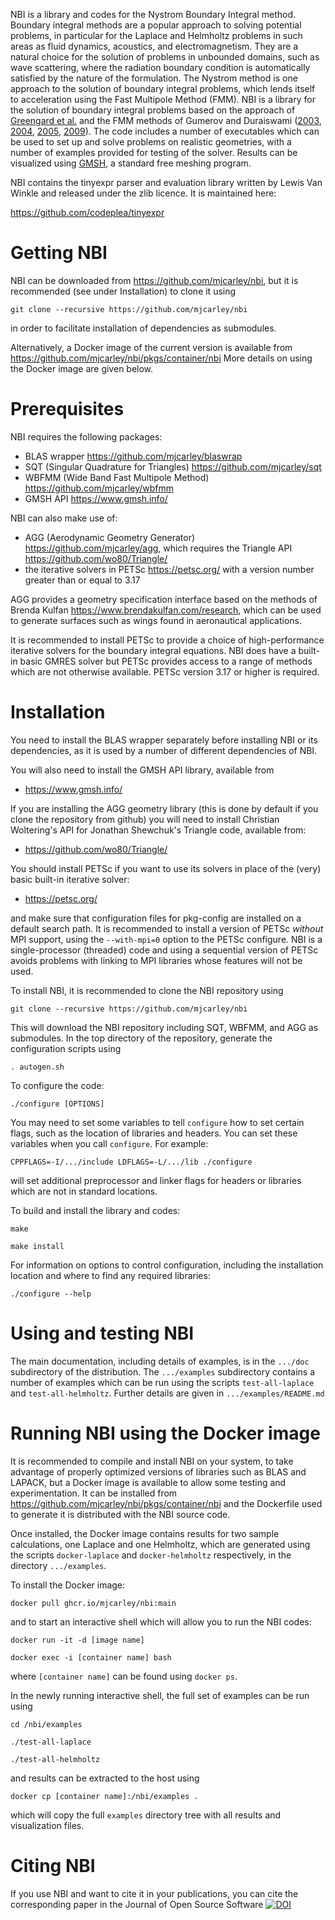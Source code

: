 NBI is a library and codes for the Nystrom Boundary Integral method.
Boundary integral methods are a popular approach to solving potential
problems, in particular for the Laplace and Helmholtz problems in such
areas as fluid dynamics, acoustics, and electromagnetism. They are a
natural choice for the solution of problems in unbounded domains, such
as wave scattering, where the radiation boundary condition is
automatically satisfied by the nature of the formulation. The Nystrom
method is one approach to the solution of boundary integral problems,
which lends itself to acceleration using the Fast Multipole Method
(FMM). NBI is a library for the solution of boundary integral problems
based on the approach of [Greengard et
al.](https://dx.doi.org/10.1016/j.jcpx.2021.100092) and the FMM
methods of Gumerov and Duraiswami
([2003](https://dx.doi.org/10.1137/S1064827501399705),
[2004](https://dx.doi.org/10.1016/b978-0-08-044371-3.x5000-5),
[2005](https://www.academia.edu/2791247/Comparison_of_the_efficiency_of_translation_operators_used_in_the_fast_multipole_method_for_the_3D_Laplace_equation),
[2009](https://dx.doi.org/10.1121/1.3021297)). The code includes a
number of executables which can be used to set up and solve problems
on realistic geometries, with a number of examples provided for
testing of the solver. Results can be visualized using
[GMSH](https://gmsh.info), a standard free meshing program.

NBI contains the tinyexpr parser and evaluation library written by
Lewis Van Winkle and released under the zlib licence. It is maintained
here:

https://github.com/codeplea/tinyexpr

# Getting NBI

NBI can be downloaded from https://github.com/mjcarley/nbi, but it is
recommended (see under Installation) to clone it using

`git clone --recursive https://github.com/mjcarley/nbi`

in order to facilitate installation of dependencies as submodules.

Alternatively, a Docker image of the current version is available from
https://github.com/mjcarley/nbi/pkgs/container/nbi More details on
using the Docker image are given below.

# Prerequisites

NBI requires the following packages:
- BLAS wrapper https://github.com/mjcarley/blaswrap
- SQT (Singular Quadrature for Triangles) https://github.com/mjcarley/sqt
- WBFMM (Wide Band Fast Multipole Method) https://github.com/mjcarley/wbfmm
- GMSH API https://www.gmsh.info/

NBI can also make use of:
- AGG (Aerodynamic Geometry Generator) https://github.com/mjcarley/agg,
  which requires the Triangle API https://github.com/wo80/Triangle/
- the iterative solvers in PETSc https://petsc.org/ with a version
  number greater than or equal to 3.17

AGG provides a geometry specification interface based on the
methods of Brenda Kulfan https://www.brendakulfan.com/research, which
can be used to generate surfaces such as wings found in aeronautical
applications. 

It is recommended to install PETSc to provide a choice of
high-performance iterative solvers for the boundary integral
equations. NBI does have a built-in basic GMRES solver but PETSc
provides access to a range of methods which are not otherwise available.
PETSc version 3.17 or higher is required. 

# Installation

You need to install the BLAS wrapper separately before installing NBI
or its dependencies, as it is used by a number of different
dependencies of NBI.

You will also need to install the GMSH API library, available from

- https://www.gmsh.info/

If you are installing the AGG geometry library (this is done by
default if you clone the repository from github) you will need to
install Christian Woltering's API for Jonathan Shewchuk's Triangle
code, available from:

- https://github.com/wo80/Triangle/

You should install PETSc if you want to use its solvers in place of
the (very) basic built-in iterative solver:

- https://petsc.org/

and make sure that configuration files for pkg-config are installed on
a default search path. It is recommended to install a version of PETSc
*without* MPI support, using the `--with-mpi=0` option to the PETSc
configure. NBI is a single-processor (threaded) code and using a
sequential version of PETSc avoids problems with linking to MPI
libraries whose features will not be used. 

To install NBI, it is recommended to clone the NBI repository using

`git clone --recursive https://github.com/mjcarley/nbi`

This will download the NBI repository including SQT, WBFMM, and AGG as
submodules. In the top directory of the repository, generate the
configuration scripts using

`. autogen.sh`

To configure the code:

`./configure [OPTIONS]`

You may need to set some variables to tell `configure` how to set
certain flags, such as the location of libraries and headers.  You can
set these variables when you call `configure`. For example:

`CPPFLAGS=-I/.../include LDFLAGS=-L/.../lib ./configure`

will set additional preprocessor and linker flags for headers or
libraries which are not in standard locations.

To build and install the library and codes:

`make`

`make install`

For information on options to control configuration, including the
installation location and where to find any required libraries:

  `./configure --help`

# Using and testing NBI

The main documentation, including details of examples, is in the
`.../doc` subdirectory of the distribution. The `.../examples`
subdirectory contains a number of examples which can be run using the
scripts `test-all-laplace` and `test-all-helmholtz`. Further details are
given in `.../examples/README.md`

# Running NBI using the Docker image

It is recommended to compile and install NBI on your system, to take
advantage of properly optimized versions of libraries such as BLAS and
LAPACK, but a Docker image is available to allow some testing and
experimentation. It can be installed from
https://github.com/mjcarley/nbi/pkgs/container/nbi and the Dockerfile
used to generate it is distributed with the NBI source code.

Once installed, the Docker image contains results for two sample
calculations, one Laplace and one Helmholtz, which are generated using
the scripts `docker-laplace` and `docker-helmholtz` respectively, in
the directory `.../examples`. 

To install the Docker image:

`docker pull ghcr.io/mjcarley/nbi:main`

and to start an interactive shell which will allow you to run the NBI
codes:

`docker run -it -d [image name]`

`docker exec -i [container name] bash`

where `[container name]` can be found using `docker ps`.

In the newly running interactive shell, the full set of examples can
be run using

`cd /nbi/examples`

`./test-all-laplace`

`./test-all-helmholtz`

and results can be extracted to the host using

`docker cp [container name]:/nbi/examples .`

which will copy the full `examples` directory tree with all results
and visualization files.

# Citing NBI

If you use NBI and want to cite it in your publications, you can cite
the corresponding paper in the Journal of Open Source Software
[![DOI](https://joss.theoj.org/papers/10.21105/joss.05972/status.svg)](https://doi.org/10.21105/joss.05972)


